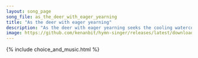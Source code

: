```yaml
---
layout: song_page
song_file: as_the_deer_with_eager_yearning
title: "As the deer with eager yearning"
description: "As the deer with eager yearning seeks the cooling watercourse, so my soul with ardor burning longs for God, its heav'nly source. When shall I behold G... english theist 4part"
image: https://github.com/kenanbit/hymn-singer/releases/latest/download/as_the_deer_with_eager_yearning-trad.png
---
```


{% include choice_and_music.html %}